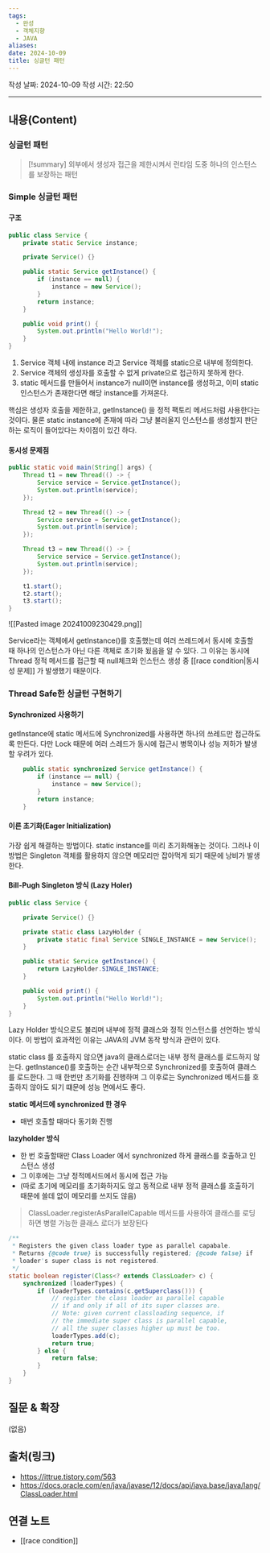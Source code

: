 ```yaml
---
tags:
  - 완성
  - 객체지향
  - JAVA
aliases: 
date: 2024-10-09
title: 싱글턴 패턴
---
```

작성 날짜: 2024-10-09
작성 시간: 22:50


----
## 내용(Content)

### 싱글턴 패턴

>[!summary]
> 외부에서 생성자 접근을 제한시켜서 런타임 도중 하나의 인스턴스를 보장하는 패턴


### Simple 싱글턴 패턴

#### 구조

```java
public class Service {
    private static Service instance;

    private Service() {}

    public static Service getInstance() {
        if (instance == null) {
            instance = new Service();
        }
        return instance;
    }

    public void print() {
        System.out.println("Hello World!");
    }
}
```

1. Service 객체 내에 instance 라고 Service 객체를 static으로 내부에 정의한다.
2. Service 객체의 생성자를 호출할 수 없게 private으로 접근하지 못하게 한다.
3. static 메서드를 만들어서 instance가 null이면 instance를 생성하고, 이미 static 인스턴스가 존재한다면 해당 instance를 가져온다.

핵심은 생성자 호출을 제한하고, getInstance() 을 정적 팩토리 메서드처럼 사용한다는 것이다. 물론 static instance에 존재에 따라 그냥 불러올지 인스턴스를 생성할지 판단하는 로직이 들어있다는 차이점이 있긴 하다.

#### 동시성 문제점

```java
public static void main(String[] args) {
	Thread t1 = new Thread(() -> {
		Service service = Service.getInstance();
		System.out.println(service);
	});

	Thread t2 = new Thread(() -> {
		Service service = Service.getInstance();
		System.out.println(service);
	});

	Thread t3 = new Thread(() -> {
		Service service = Service.getInstance();
		System.out.println(service);
	});

	t1.start();
	t2.start();
	t3.start();
}
```

![[Pasted image 20241009230429.png]]

Service라는 객체에서 getInstance()를 호출했는데 여러 쓰레드에서 동시에 호출할 때 하나의 인스턴스가 아닌 다른 객체로 초기화 됬음을 알 수 있다. 그 이유는 동시에 Thread 정적 메서드를 접근할 때 null체크와 인스턴스 생성 중 [[race condition|동시성 문제]] 가 발생했기 때문이다.

### Thread Safe한 싱글턴 구현하기

#### Synchronized 사용하기

getInstance에 static 메서드에 Synchronized를 사용하면 하나의 쓰레드만 접근하도록 만든다. 다만 Lock 때문에 여러 스레드가 동시에 접근시 병목이나 성능 저하가 발생할 우려가 있다.

```java
    public static synchronized Service getInstance() {
        if (instance == null) {
            instance = new Service();
        }
        return instance;
    }
```

#### 이른 초기화(Eager Initialization)

가장 쉽게 해결하는 방법이다. static instance를 미리 초기화해놓는 것이다. 그러나 이 방법은 Singleton 객체를 활용하지 않으면 메모리만 잡아먹게 되기 때문에 낭비가 발생한다.

#### Bill-Pugh Singleton 방식 (Lazy Holer)

```java
public class Service {

    private Service() {}

    private static class LazyHolder {
        private static final Service SINGLE_INSTANCE = new Service();
    }

    public static Service getInstance() {
        return LazyHolder.SINGLE_INSTANCE;
    }

    public void print() {
        System.out.println("Hello World!");
    }
}
```

Lazy Holder 방식으로도 불리며 내부에 정적 클래스와 정적 인스턴스를 선언하는 방식이다. 이 방법이 효과적인 이유는 JAVA의 JVM 동작 방식과 관련이 있다.

static class 를 호출하지 않으면 java의 클래스로더는 내부 정적 클래스를 로드하지 않는다. getInstance()를 호출하는 순간 내부적으로  Synchronized를 호출하여 클래스를 로드한다. 그 때 한번만 초기화를 진행하며 그 이후로는 Synchronized 메서드를 호출하지 않아도 되기 떄문에 성능 면에서도 좋다.

**static 메서드에 synchronized 한 경우**
- 매번 호출할 때마다 동기화 진행

**lazyholder 방식**
- 한 번 호출할때만 Class Loader 에서 synchronized 하게 클래스를 호출하고 인스턴스 생성
- 그 이후에는 그냥 정적메서드에서 동시에 접근 가능
- (따로 초기에 메모리를 초기화하지도 않고 동적으로 내부 정적 클래스를 호출하기 때문에 쓸데 없이 메모리를 쓰지도 않음)


> ClassLoader.registerAsParallelCapable 메서드를 사용하여 클래스를 로딩하면 병렬 가능한 클래스 로더가 보장된다


```java
/**
 * Registers the given class loader type as parallel capabale.
 * Returns {@code true} is successfully registered; {@code false} if
 * loader's super class is not registered.
 */
static boolean register(Class<? extends ClassLoader> c) {
    synchronized (loaderTypes) {
        if (loaderTypes.contains(c.getSuperclass())) {
            // register the class loader as parallel capable
            // if and only if all of its super classes are.
            // Note: given current classloading sequence, if
            // the immediate super class is parallel capable,
            // all the super classes higher up must be too.
            loaderTypes.add(c);
            return true;
        } else {
            return false;
        }
    }
}
```



## 질문 & 확장

(없음)

## 출처(링크)

- https://ittrue.tistory.com/563
- https://docs.oracle.com/en/java/javase/12/docs/api/java.base/java/lang/ClassLoader.html

## 연결 노트

- [[race condition]]
